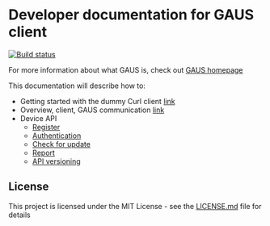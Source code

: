# Developer documentation for GAUS client

[![Build status](https://codebuild.eu-west-1.amazonaws.com/badges?uuid=eyJlbmNyeXB0ZWREYXRhIjoiVURYWlJWOS81ZmlLeEFGcWh1Q0Z5U2pVZktuaHZaTGlIQ21YK2MrZEhQZ0dqMi9xeTRBVEEyZllCWHh0VjFLNnJ4a1VvZ01xdGFOQ0tqVnpQeDFFbk1jPSIsIml2UGFyYW1ldGVyU3BlYyI6IkRSKzlrMG5WcktGUFhqQmYiLCJtYXRlcmlhbFNldFNlcmlhbCI6MX0%3D&branch=master)](https://eu-west-1.console.aws.amazon.com/codesuite/codebuild/projects/cdeveloper-documentation/details)

For more information about what GAUS is, check out [GAUS homepage](https://gaus.incubation.io/)


This documentation will describe how to:
* Getting started with the dummy Curl client [link](docs/getting-started.md)
* Overview, client, GAUS communication [link](docs/overview.md)
* Device API
  * [Register](docs/register.md)
  * [Authentication](docs/authentication.md)
  * [Check for update](docs/check-for-update.md)
  * [Report](docs/report.md)
  * [API versioning](docs/apiversion.md)


## License

This project is licensed under the MIT License - see the [LICENSE.md](LICENSE.md) file for details
